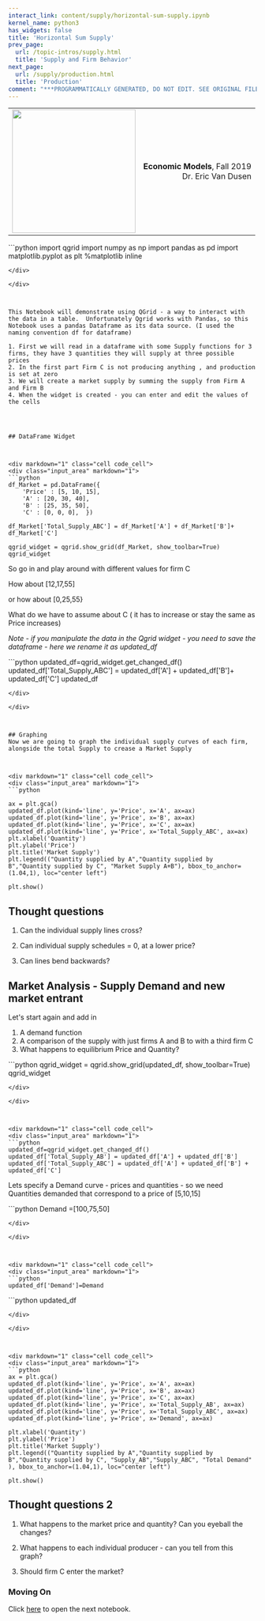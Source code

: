 ```yaml
---
interact_link: content/supply/horizontal-sum-supply.ipynb
kernel_name: python3
has_widgets: false
title: 'Horizontal Sum Supply'
prev_page:
  url: /topic-intros/supply.html
  title: 'Supply and Firm Behavior'
next_page:
  url: /supply/production.html
  title: 'Production'
comment: "***PROGRAMMATICALLY GENERATED, DO NOT EDIT. SEE ORIGINAL FILES IN /content***"
---
```

<table style="width: 100%;" id="nb-header">
    <tr style="background-color: transparent;"><td>
        <img src="https://d8a-88.github.io/econ-fa19/assets/images/blue_text.png" width="250px" style="margin-left: 0;" />
    </td><td>
        <p style="text-align: right; font-size: 12pt;"><strong>Economic Models</strong>, Fall 2019<br>
            Dr. Eric Van Dusen</p></td></tr>
</table>



<div markdown="1" class="cell code_cell">
<div class="input_area" markdown="1">
```python
import qgrid
import numpy as np
import pandas as pd
import matplotlib.pyplot as plt
%matplotlib inline

```
</div>

</div>



This Notebook will demonstrate using QGrid - a way to interact with the data in a table.  Unfortunately Qgrid works with Pandas, so this Notebook uses a pandas Dataframe as its data source. (I used the naming convention df for dataframe)

1. First we will read in a dataframe with some Supply functions for 3 firms, they have 3 quantities they will supply at three possible prices
2. In the first part Firm C is not producing anything , and production is set at zero
3. We will create a market supply by summing the supply from Firm A and Firm B
4. When the widget is created - you can enter and edit the values of the cells




## DataFrame Widget



<div markdown="1" class="cell code_cell">
<div class="input_area" markdown="1">
```python
df_Market = pd.DataFrame({
    'Price' : [5, 10, 15],
    'A' : [20, 30, 40],
    'B' : [25, 35, 50], 
    'C' : [0, 0, 0],  })

df_Market['Total_Supply_ABC'] = df_Market['A'] + df_Market['B']+ df_Market['C']

qgrid_widget = qgrid.show_grid(df_Market, show_toolbar=True)
qgrid_widget

```
</div>

</div>



So go in and play around with different values for firm C

How about [12,17,55]

or how about [0,25,55}

What do we have to assume about C ( it has to increase or stay the same as Price increases) 



*Note - if you manipulate the data in the Qgrid widget - you need to save the dataframe - here we rename it as updated_df*



<div markdown="1" class="cell code_cell">
<div class="input_area" markdown="1">
```python
updated_df=qgrid_widget.get_changed_df()
updated_df['Total_Supply_ABC'] = updated_df['A'] + updated_df['B']+ updated_df['C']
updated_df

```
</div>

</div>



## Graphing
Now we are going to graph the individual supply curves of each firm, alongside the total Supply to crease a Market Supply



<div markdown="1" class="cell code_cell">
<div class="input_area" markdown="1">
```python

ax = plt.gca()
updated_df.plot(kind='line', y='Price', x='A', ax=ax)
updated_df.plot(kind='line', y='Price', x='B', ax=ax)
updated_df.plot(kind='line', y='Price', x='C', ax=ax)
updated_df.plot(kind='line', y='Price', x='Total_Supply_ABC', ax=ax)
plt.xlabel('Quantity')
plt.ylabel('Price')
plt.title('Market Supply')
plt.legend(("Quantity supplied by A","Quantity supplied by B","Quantity supplied by C", "Market Supply A+B"), bbox_to_anchor=(1.04,1), loc="center left")

plt.show()

```
</div>

</div>



## Thought questions

1.  Can the individual supply lines cross?

2. Can individual supply schedules = 0, at a lower price?

3. Can lines bend backwards?




##  Market Analysis - Supply Demand and new market entrant
Let's start again and add in
1. A demand function
2. A comparison of the supply with just firms A and B to with a third firm C
3. What happens to equilibrium Price and Quantity?



<div markdown="1" class="cell code_cell">
<div class="input_area" markdown="1">
```python
qgrid_widget = qgrid.show_grid(updated_df, show_toolbar=True)
qgrid_widget

```
</div>

</div>



<div markdown="1" class="cell code_cell">
<div class="input_area" markdown="1">
```python
updated_df=qgrid_widget.get_changed_df()
updated_df['Total_Supply_AB'] = updated_df['A'] + updated_df['B'] 
updated_df['Total_Supply_ABC'] = updated_df['A'] + updated_df['B'] + updated_df['C']

```
</div>

</div>



Lets specify a Demand curve - prices and quantities - so we need Quantities demanded that correspond to a price of [5,10,15]



<div markdown="1" class="cell code_cell">
<div class="input_area" markdown="1">
```python
Demand =[100,75,50]

```
</div>

</div>



<div markdown="1" class="cell code_cell">
<div class="input_area" markdown="1">
```python
updated_df['Demand']=Demand

```
</div>

</div>



<div markdown="1" class="cell code_cell">
<div class="input_area" markdown="1">
```python
updated_df

```
</div>

</div>



<div markdown="1" class="cell code_cell">
<div class="input_area" markdown="1">
```python
ax = plt.gca()
updated_df.plot(kind='line', y='Price', x='A', ax=ax)
updated_df.plot(kind='line', y='Price', x='B', ax=ax)
updated_df.plot(kind='line', y='Price', x='C', ax=ax)
updated_df.plot(kind='line', y='Price', x='Total_Supply_AB', ax=ax)
updated_df.plot(kind='line', y='Price', x='Total_Supply_ABC', ax=ax)
updated_df.plot(kind='line', y='Price', x='Demand', ax=ax)

plt.xlabel('Quantity')
plt.ylabel('Price')
plt.title('Market Supply')
plt.legend(("Quantity supplied by A","Quantity supplied by B","Quantity supplied by C", "Supply_AB","Supply_ABC", "Total Demand" ), bbox_to_anchor=(1.04,1), loc="center left")

plt.show()

```
</div>

</div>



## Thought questions 2
1. What happens to the market price and quantity?  Can you eyeball the changes?

2. What happens to each individual producer - can you tell from this graph?
3. Should firm C enter the market?



### Moving On

Click [here](Intro_to_Production.ipynb) to open the next notebook.



 

